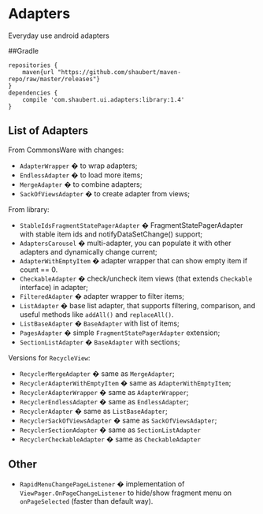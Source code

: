 # Adapters
Everyday use android adapters

##Gradle

    repositories {
        maven{url "https://github.com/shaubert/maven-repo/raw/master/releases"}
    }
    dependencies {
        compile 'com.shaubert.ui.adapters:library:1.4'
    }

## List of Adapters

From CommonsWare with changes:
  *  `AdapterWrapper` � to wrap adapters;
  *  `EndlessAdapter` � to load more items;
  *  `MergeAdapter` � to combine adapters;
  *  `SackOfViewsAdapter` � to create adapter from views;      
  
From library:  
  *  `StableIdsFragmentStatePagerAdapter` � FragmentStatePagerAdapter with stable item ids and notifyDataSetChange() support;
  *  `AdaptersCarousel` �  multi-adapter, you can populate it with other adapters and dynamically change current;
  *  `AdapterWithEmptyItem` � adapter wrapper that can show empty item if count == 0.
  *  `CheckableAdapter` � check/uncheck item views (that extends `Checkable` interface) in adapter;
  *  `FilteredAdapter` � adapter wrapper to filter items;
  *  `ListAdapter` � base list adapter, that supports filtering, comparison, and useful methods like `addAll()` and `replaceAll()`.
  *  `ListBaseAdapter` � `BaseAdapter` with list of items;
  *  `PagesAdapter` � simple `FragmentStatePagerAdapter` extension;
  *  `SectionListAdapter` � `BaseAdapter` with sections;
  
Versions for `RecycleView`:
  *  `RecyclerMergeAdapter` � same as `MergeAdapter`;
  *  `RecyclerAdapterWithEmptyItem` � same as `AdapterWithEmptyItem`;
  *  `RecyclerAdapterWrapper` � same as `AdapterWrapper`;
  *  `RecyclerEndlessAdapter` � same as `EndlessAdapter`;
  *  `RecyclerAdapter` � same as `ListBaseAdapter`;
  *  `RecyclerSackOfViewsAdapter` � same as `SackOfViewsAdapter`;
  *  `RecyclerSectionAdapter` � same as `SectionListAdapter`
  *  `RecyclerCheckableAdapter` � same as `CheckableAdapter`  
  
## Other
  *  `RapidMenuChangePageListener` � implementation of `ViewPager.OnPageChangeListener` to hide/show fragment menu on `onPageSelected` (faster than default way).
  
 